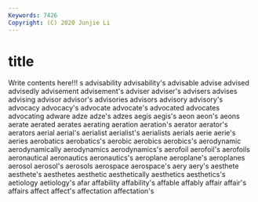 ```yaml
---
Keywords: 7426
Copyright: (C) 2020 Junjie Li
---
```


# title

Write contents here!!!
s 
advisability 
advisability's
advisable 
advise 
advised 
advisedly 
advisement 
advisement's 
adviser 
adviser's 
advisers 
advises
advising 
advisor 
advisor's 
advisories 
advisors 
advisory 
advisory's 
advocacy 
advocacy's 
advocate
advocate's 
advocated 
advocates 
advocating 
adware 
adze 
adze's 
adzes 
aegis 
aegis's
aeon 
aeon's 
aeons 
aerate 
aerated 
aerates 
aerating 
aeration 
aeration's 
aerator
aerator's 
aerators 
aerial 
aerial's 
aerialist 
aerialist's 
aerialists 
aerials 
aerie 
aerie's
aeries 
aerobatics 
aerobatics's 
aerobic 
aerobics 
aerobics's 
aerodynamic 
aerodynamically 
aerodynamics 
aerodynamics's
aerofoil 
aerofoil's 
aerofoils 
aeronautical 
aeronautics 
aeronautics's 
aeroplane 
aeroplane's 
aeroplanes 
aerosol
aerosol's 
aerosols 
aerospace 
aerospace's 
aery 
aery's 
aesthete 
aesthete's 
aesthetes 
aesthetic
aesthetically 
aesthetics 
aesthetics's 
aetiology 
aetiology's 
afar 
affability 
affability's 
affable 
affably
affair 
affair's 
affairs 
affect 
affect's 
affectation 
affectation's 
